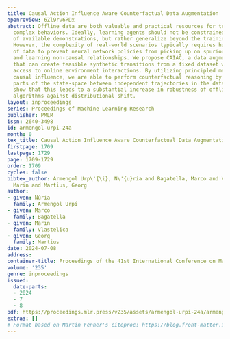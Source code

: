```yaml
---
title: Causal Action Influence Aware Counterfactual Data Augmentation
openreview: 6Zl9rv6PDx
abstract: Offline data are both valuable and practical resources for teaching robots
  complex behaviors. Ideally, learning agents should not be constrained by the scarcity
  of available demonstrations, but rather generalize beyond the training distribution.
  However, the complexity of real-world scenarios typically requires huge amounts
  of data to prevent neural network policies from picking up on spurious correlations
  and learning non-causal relationships. We propose CAIAC, a data augmentation method
  that can create feasible synthetic transitions from a fixed dataset without having
  access to online environment interactions. By utilizing principled methods for quantifying
  causal influence, we are able to perform counterfactual reasoning by swapping $\textit{action}$-unaffected
  parts of the state-space between independent trajectories in the dataset. We empirically
  show that this leads to a substantial increase in robustness of offline learning
  algorithms against distributional shift.
layout: inproceedings
series: Proceedings of Machine Learning Research
publisher: PMLR
issn: 2640-3498
id: armengol-urpi-24a
month: 0
tex_title: Causal Action Influence Aware Counterfactual Data Augmentation
firstpage: 1709
lastpage: 1729
page: 1709-1729
order: 1709
cycles: false
bibtex_author: Armengol Urp\'{\i}, N\'{u}ria and Bagatella, Marco and Vlastelica,
  Marin and Martius, Georg
author:
- given: Núria
  family: Armengol Urpı́
- given: Marco
  family: Bagatella
- given: Marin
  family: Vlastelica
- given: Georg
  family: Martius
date: 2024-07-08
address:
container-title: Proceedings of the 41st International Conference on Machine Learning
volume: '235'
genre: inproceedings
issued:
  date-parts:
  - 2024
  - 7
  - 8
pdf: https://proceedings.mlr.press/v235/assets/armengol-urpi-24a/armengol-urpi-24a.pdf
extras: []
# Format based on Martin Fenner's citeproc: https://blog.front-matter.io/posts/citeproc-yaml-for-bibliographies/
---
```

